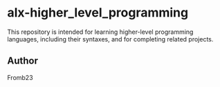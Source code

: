 # alx-higher_level_programming

This repository is intended for learning higher-level programming languages, including their syntaxes, and for completing related projects.

## Author
 Fromb23
